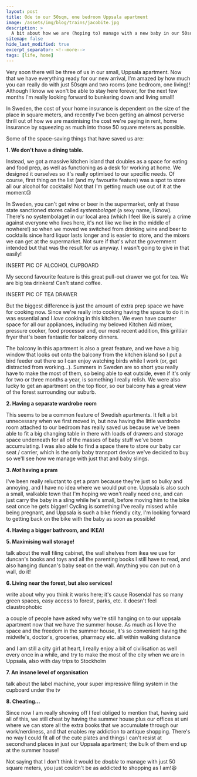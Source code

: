 ```yaml
---
layout: post
title: Ode to our 50sqm, one bedroom Uppsala apartment
image: /assets/img/blog/trains/jacobite.jpg
description: >
  A bit about how we are (hoping to) manage with a new baby in our 50sqm, one bedroom apartment. For those interested in small living! 
sitemap: false
hide_last_modified: true
excerpt_separator: <!--more-->
tags: [life, home]
---
```


Very soon there will be three of us in our small, Uppsala apartment. Now that we have everything ready for our new arrival, I'm amazed by how much you can really do with just 50sqm and two rooms (one bedroom, one living)! Although I know we won't be able to stay here forever, for the next few months I'm really looking forward to bunkering down and living small! 

<!--more-->

In Sweden, the cost of your home insurance is dependent on the size of the place in square meters, and recently I've been getting an almost perverse thrill out of how we are maximising the cost we're paying in rent, home insurance by squeezing as much into those 50 square meters as possible. 

Some of the space-saving things that have saved us are:

**1. We don't have a dining table.**

Instead, we got a massive kitchen island that doubles as a space for eating and food prep, as well as functioning as a desk for working at home. We designed it ourselves so it's really optimised to our specific needs. Of course, first thing on the list (and my favourite feature) was a spot to store all our alcohol for cocktails! Not that I'm getting much use out of it at the moment😢

In Sweden, you can't get wine or beer in the supermarket, only at these state sanctioned stores called *systembolaget* (a sexy name, I know). There's no systembolaget in our local area (which I feel like is surely a crime against everyone who lives here, it's not like we live in the middle of nowhere!) so when we moved we switched from drinking wine and beer to cocktails since hard liquor lasts longer and is easier to store, and the mixers we can get at the supermarket. Not sure if that's what the government intended but that was the result for us anyway. I wasn't going to give in that easily!

INSERT PIC OF ALCOHOL CUPBOARD

My second favourite feature is this great pull-out drawer we got for tea. We are big tea drinkers! Can't stand coffee.

INSERT PIC OF TEA DRAWER

But the biggest difference is just the amount of extra prep space we have for cooking now. Since we're really into cooking having the space to do it in was essential and I *love* cooking in this kitchen. We even have counter space for all our appliances, including my beloved Kitchen Aid mixer, pressure cooker, food processor and, our most recent addition, this grill/air fryer that's been fantastic for balcony dinners.    

The balcony in this apartment is also a great feature, and we have a big window that looks out onto the balcony from the kitchen island so I put a bird feeder out there so I can enjoy watching birds while I work (or, get distracted from working...). Summers in Sweden are so short you really have to make the most of them, so being able to eat outside, even if it's only for two or three months a year, is something I really relish. We were also lucky to get an apartment on the top floor, so our balcony has a great view of the forest surrounding our suburb.  

**2. Having a separate wardrobe room**

This seems to be a common feature of Swedish apartments. It felt a bit unnecessary when we first moved in, but now having the little wardrobe room attached to our bedroom has really saved us because we've been able to fit a big changing table in there with loads of drawers and storage space underneath for all of the masses of baby stuff we've been accumulating. I was also able to find a space there to store our baby car seat / carrier, which is the only baby transport device we've decided to buy so we'll see how we manage with just that and baby slings. 

**3. *Not* having a pram**

I've been really reluctant to get a pram because they're just so bulky and annoying, and I have no idea where we would put one. Uppsala is also such a small, walkable town that I'm hoping we won't really need one, and can just carry the baby in a sling while he's small, before moving him to the bike seat once he gets bigger! Cycling is something I've really missed while being pregnant, and Uppsala is such a bike friendly city, I'm looking forward to getting back on the bike with the baby as soon as possible!  

**4. Having a bigger bathroom, and IKEA!**

**5. Maximising wall storage!**

talk about the wall filing cabinet, the wall shelves from ikea we use for duncan's books and toys and all the parenting books I still have to read, and also hanging duncan's baby seat on the wall. Anything you can put on a wall, do it!

**6. Living near the forest, but also services!**

write about why you think it works here; it's cause Rosendal has so many green spaces, easy access to forest, parks, etc. it doesn't feel claustrophobic

a couple of people have asked why we're still hanging on to our uppsala apartment now that we have the summer house. As much as I love the space and the freedom in the summer house, it's so convenient having the midwife's, doctor's, groceries, pharmacy etc. all within walking distance

and I am still a city girl at heart, I really enjoy a bit of civilisation as well every once in a while, and try to make the most of the city when we are in Uppsala, also with day trips to Stockholm

**7. An insane level of organisation**

talk about the label machine, your super impressive filing system in the cupboard under the tv

**8. Cheating...**

Since now I am really showing off I feel obliged to mention that, having said all of this, we still cheat by having the summer house plus our offices at uni where we can store all the extra books that we accumulate through our work/nerdiness, and that enables my addiction to antique shopping. There's no way I could fit all of the cute plates and things I can't resist at secondhand places in just our Uppsala apartment; the bulk of them end up at the summer house!

Not saying that I don't think it would be *doable* to manage with just 50 square meters, you just couldn't be as addicted to shopping as I am!😆
